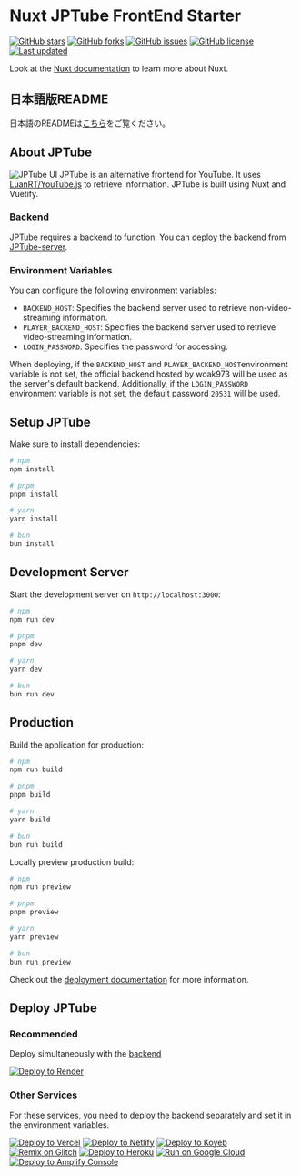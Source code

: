 # Nuxt JPTube FrontEnd Starter
[![GitHub stars](https://img.shields.io/github/stars/woak973/JPTube)](https://github.com/woak973/JPTube/stargazers)
[![GitHub forks](https://img.shields.io/github/forks/woak973/JPTube)](https://github.com/woak973/JPTube/network)
[![GitHub issues](https://img.shields.io/github/issues/woak973/JPTube)](https://github.com/woak973/JPTube/issues)
[![GitHub license](https://img.shields.io/github/license/woak973/JPTube)](https://github.com/woak973/JPTube/blob/master/LICENSE)
[![Last updated](https://img.shields.io/github/last-commit/woak973/JPTube)](https://github.com/woak973/JPTube/commits/master)


Look at the [Nuxt documentation](https://nuxt.com/docs/getting-started/introduction) to learn more about Nuxt.

## 日本語版README
日本語のREADMEは[こちら](README_ja.md)をご覧ください。

## About JPTube
![JPTube UI](https://github.com/user-attachments/assets/42e33aae-992c-4dae-8067-ce707310d57b)
JPTube is an alternative frontend for YouTube. It uses [LuanRT/YouTube.js](https://github.com/LuanRT/YouTube.js) to retrieve information. JPTube is built using Nuxt and Vuetify.

### Backend

JPTube requires a backend to function. You can deploy the backend from [JPTube-server](https://github.com/woak973/JPTube-server).

### Environment Variables

You can configure the following environment variables:

- `BACKEND_HOST`: Specifies the backend server used to retrieve non-video-streaming information.
- `PLAYER_BACKEND_HOST`: Specifies the backend server used to retrieve video-streaming information.
- `LOGIN_PASSWORD`: Specifies the password for accessing.

When deploying, if the `BACKEND_HOST` and `PLAYER_BACKEND_HOST`environment variable is not set, the official backend hosted by woak973 will be used as the server's default backend. Additionally, if the `LOGIN_PASSWORD` environment variable is not set, the default password `20531` will be used.

## Setup JPTube

Make sure to install dependencies:

```bash
# npm
npm install

# pnpm
pnpm install

# yarn
yarn install

# bun
bun install
```

## Development Server

Start the development server on `http://localhost:3000`:

```bash
# npm
npm run dev

# pnpm
pnpm dev

# yarn
yarn dev

# bun
bun run dev
```

## Production

Build the application for production:

```bash
# npm
npm run build

# pnpm
pnpm build

# yarn
yarn build

# bun
bun run build
```

Locally preview production build:

```bash
# npm
npm run preview

# pnpm
pnpm preview

# yarn
yarn preview

# bun
bun run preview
```

Check out the [deployment documentation](https://nuxt.com/docs/getting-started/deployment) for more information.

## Deploy JPTube
### Recommended
Deploy simultaneously with the [backend](https://github.com/woak973/JPTube-Server)

[![Deploy to Render](https://render.com/images/deploy-to-render-button.svg)](https://render.com/deploy?repo=https://github.com/woak973/JPTube)

### Other Services
For these services, you need to deploy the backend separately and set it in the environment variables.

[![Deploy to Vercel](https://binbashbanana.github.io/deploy-buttons/buttons/official/vercel.svg)](https://vercel.com/new/clone?repository-url=https://github.com/woak973/JPTube)
[![Deploy to Netlify](https://binbashbanana.github.io/deploy-buttons/buttons/official/netlify.svg)](https://app.netlify.com/start/deploy?repository=https://github.com/woak973/JPTube)
[![Deploy to Koyeb](https://binbashbanana.github.io/deploy-buttons/buttons/official/koyeb.svg)](https://app.koyeb.com/deploy?type=git&repository=github.com/woak973/JPTube&branch=master&name=jptube)
[![Remix on Glitch](https://cdn.glitch.com/2703baf2-b643-4da7-ab91-7ee2a2d00b5b%2Fremix-button.svg)](https://glitch.com/edit/#!/import/github/woak973/JPTube)
[![Deploy to Heroku](https://binbashbanana.github.io/deploy-buttons/buttons/official/heroku.svg)](https://heroku.com/deploy/?template=https://github.com/woak973/JPTube)
[![Run on Google Cloud](https://binbashbanana.github.io/deploy-buttons/buttons/official/googlecloud.svg)](https://deploy.cloud.run/?git_repo=https://github.com/woak973/JPTube)
[![Deploy to Amplify Console](https://binbashbanana.github.io/deploy-buttons/buttons/remade/amplifyconsole.svg)](https://console.aws.amazon.com/amplify/home#/deploy?repo=https://github.com/woak973/JPTube)

